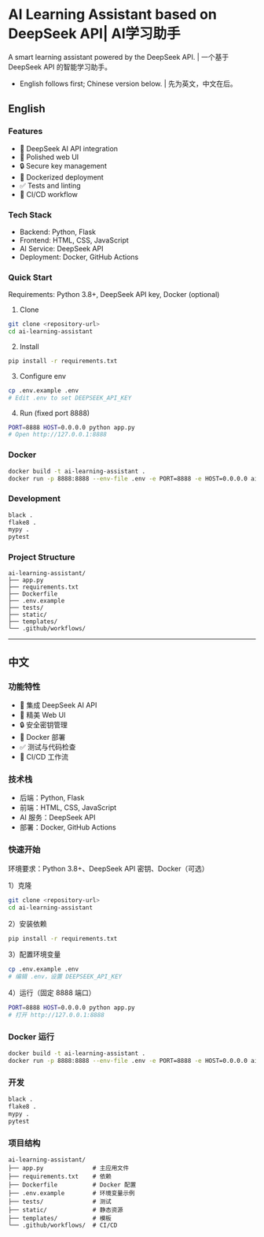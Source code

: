 # AI Learning Assistant based on DeepSeek API| AI学习助手

A smart learning assistant powered by the DeepSeek API. | 一个基于 DeepSeek API 的智能学习助手。

- English follows first; Chinese version below. | 先为英文，中文在后。



## English

### Features
- 🤖 DeepSeek AI API integration
- 🎨 Polished web UI
- 🔒 Secure key management
- 🐳 Dockerized deployment
- ✅ Tests and linting
- 🔄 CI/CD workflow

### Tech Stack
- Backend: Python, Flask
- Frontend: HTML, CSS, JavaScript
- AI Service: DeepSeek API
- Deployment: Docker, GitHub Actions

### Quick Start
Requirements: Python 3.8+, DeepSeek API key, Docker (optional)

1) Clone
```bash
git clone <repository-url>
cd ai-learning-assistant
```
2) Install
```bash
pip install -r requirements.txt
```
3) Configure env
```bash
cp .env.example .env
# Edit .env to set DEEPSEEK_API_KEY
```
4) Run (fixed port 8888)
```bash
PORT=8888 HOST=0.0.0.0 python app.py
# Open http://127.0.0.1:8888
```

### Docker
```bash
docker build -t ai-learning-assistant .
docker run -p 8888:8888 --env-file .env -e PORT=8888 -e HOST=0.0.0.0 ai-learning-assistant
```

### Development
```bash
black .
flake8 .
mypy .
pytest
```

### Project Structure
```
ai-learning-assistant/
├── app.py
├── requirements.txt
├── Dockerfile
├── .env.example
├── tests/
├── static/
├── templates/
└── .github/workflows/
```

---

## 中文

### 功能特性
- 🤖 集成 DeepSeek AI API
- 🎨 精美 Web UI
- 🔒 安全密钥管理
- 🐳 Docker 部署
- ✅ 测试与代码检查
- 🔄 CI/CD 工作流

### 技术栈
- 后端：Python, Flask
- 前端：HTML, CSS, JavaScript
- AI 服务：DeepSeek API
- 部署：Docker, GitHub Actions

### 快速开始
环境要求：Python 3.8+、DeepSeek API 密钥、Docker（可选）

1）克隆
```bash
git clone <repository-url>
cd ai-learning-assistant
```
2）安装依赖
```bash
pip install -r requirements.txt
```
3）配置环境变量
```bash
cp .env.example .env
# 编辑 .env，设置 DEEPSEEK_API_KEY
```
4）运行（固定 8888 端口）
```bash
PORT=8888 HOST=0.0.0.0 python app.py
# 打开 http://127.0.0.1:8888
```

### Docker 运行
```bash
docker build -t ai-learning-assistant .
docker run -p 8888:8888 --env-file .env -e PORT=8888 -e HOST=0.0.0.0 ai-learning-assistant
```

### 开发
```bash
black .
flake8 .
mypy .
pytest
```

### 项目结构
```
ai-learning-assistant/
├── app.py              # 主应用文件
├── requirements.txt    # 依赖
├── Dockerfile          # Docker 配置
├── .env.example        # 环境变量示例
├── tests/              # 测试
├── static/             # 静态资源
├── templates/          # 模板
└── .github/workflows/  # CI/CD
```
